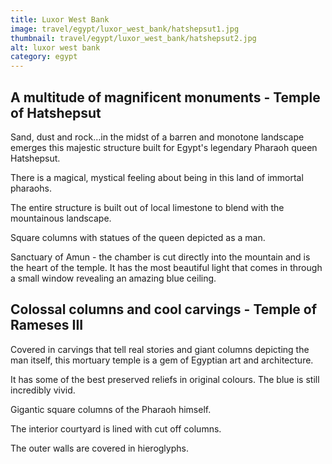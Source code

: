 ```yaml
---
title: Luxor West Bank
image: travel/egypt/luxor_west_bank/hatshepsut1.jpg
thumbnail: travel/egypt/luxor_west_bank/hatshepsut2.jpg
alt: luxor west bank
category: egypt
---
```


## A multitude of magnificent monuments - Temple of Hatshepsut

Sand, dust and rock…in the midst of a barren and monotone landscape emerges this majestic structure built for Egypt's legendary Pharaoh queen Hatshepsut.

There is a magical, mystical feeling about being in this land of immortal pharaohs.

The entire structure is built out of local limestone to blend with the mountainous landscape.

Square columns with statues of the queen depicted as a man.

Sanctuary of Amun - the chamber is cut directly into the mountain and is the heart of the temple. It has the most beautiful light that comes in through a small window revealing an amazing blue ceiling.


## Colossal columns and cool carvings - Temple of Rameses III

Covered in carvings that tell real stories and giant columns depicting the man itself, this mortuary temple is a gem of Egyptian art and architecture.

It has some of the best preserved reliefs in original colours. The blue is still incredibly vivid.

Gigantic square columns of the Pharaoh himself.

The interior courtyard is lined with cut off columns.

The outer walls are covered in hieroglyphs.
